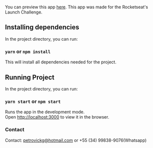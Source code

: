 You can preview this app [here](https://afternoon-tor-24444.herokuapp.com/).
This app was made for the Rocketseat's Launch Challenge.

## Installing dependencies

In the project directory, you can run:

### `yarn` or `npm install`

This will install all dependencies needed for the project.

## Running Project

In the project directory, you can run:

### `yarn start` or `npm start`

Runs the app in the development mode.<br>
Open [http://localhost:3000](http://localhost:3000) to view it in the browser.

### Contact

Contact: petrovickg@hotmail.com or +55 (34) 99838-9076(Whatsapp)
